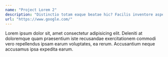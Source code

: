 ```yaml
---
name: "Project Lorem 2"
description: "Distinctio totam eaque beatae hic? Facilis inventore aspernatur quis quod eius consectetur quia suscipit magnam, facere eum totam, amet quisquam?"
url: "https://www.google.com/"
---
```


Lorem ipsum dolor sit, amet consectetur adipisicing elit. Deleniti at doloremque quam praesentium iste recusandae exercitationem commodi vero repellendus ipsam earum voluptates, ea rerum. Accusantium neque accusamus ipsa expedita earum.
